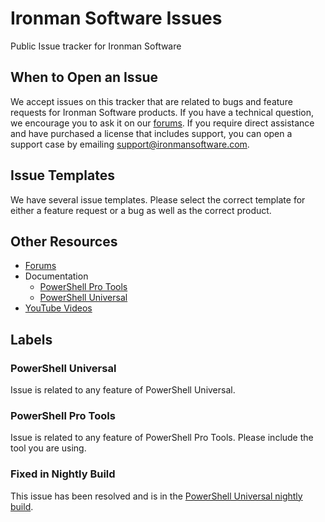 # Ironman Software Issues

Public Issue tracker for Ironman Software

## When to Open an Issue

We accept issues on this tracker that are related to bugs and feature requests for Ironman Software products. If you have a technical question, we encourage you to ask it on our [forums](https://forums.ironmansoftware.com). If you require direct assistance and have purchased a license that includes support, you can open a support case by emailing support@ironmansoftware.com. 

## Issue Templates

We have several issue templates. Please select the correct template for either a feature request or a bug as well as the correct product. 

## Other Resources

- [Forums](https://forums.ironmansoftware.com)
- Documentation
  - [PowerShell Pro Tools](https://docs.poshtools.com)
  - [PowerShell Universal](https://docs.powershelluniversal.com)
- [YouTube Videos](https://www.youtube.com/c/AdamDriscoll)

## Labels 

### PowerShell Universal 

Issue is related to any feature of PowerShell Universal. 

### PowerShell Pro Tools 

Issue is related to any feature of PowerShell Pro Tools. Please include the tool you are using. 

### Fixed in Nightly Build

This issue has been resolved and is in the [PowerShell Universal nightly build](https://imsreleases.z19.web.core.windows.net/). 
